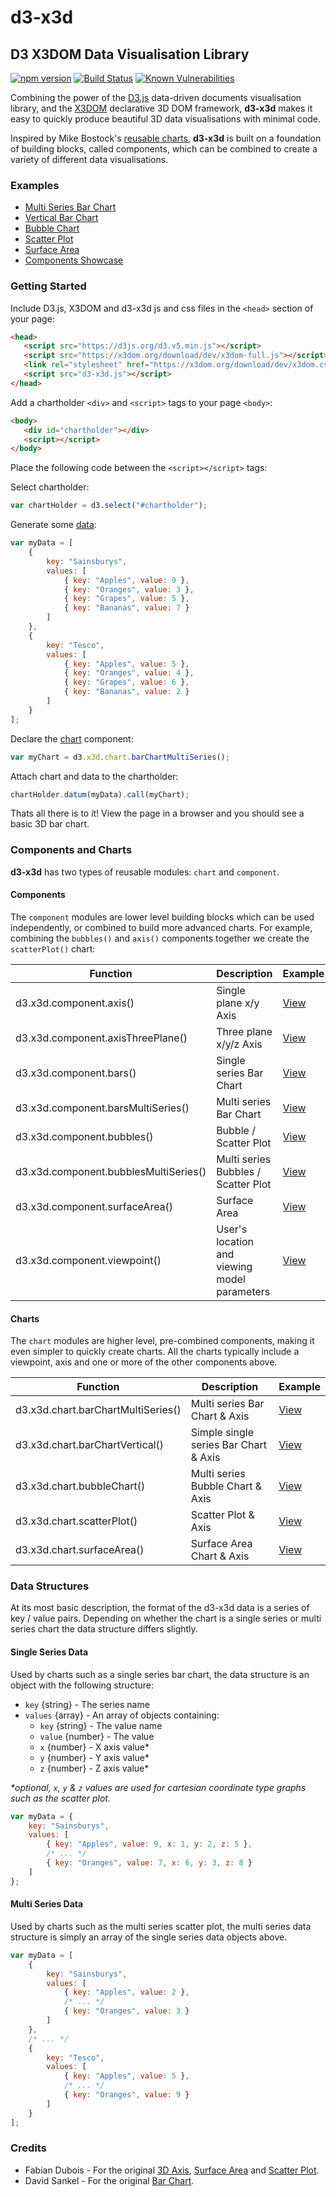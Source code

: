 # d3-x3d
## D3 X3DOM Data Visualisation Library

[![npm version](https://badge.fury.io/js/d3-x3d.svg)](https://badge.fury.io/js/d3-x3d)
[![Build Status](https://travis-ci.org/jamesleesaunders/d3-x3d.svg?branch=master)](https://travis-ci.org/jamesleesaunders/d3-x3d)
[![Known Vulnerabilities](https://snyk.io/test/github/jamesleesaunders/d3-x3d/badge.svg?targetFile=package.json)](https://snyk.io/test/github/jamesleesaunders/d3-x3d?targetFile=package.json)

Combining the power of the [D3.js](http://www.d3js.org/) data-driven documents visualisation library, and the [X3DOM](https://github.com/x3dom/x3dom) declarative 3D DOM framework, **d3-x3d** makes it easy to quickly produce beautiful 3D data visualisations with minimal code.

Inspired by Mike Bostock's [reusable charts](http://bost.ocks.org/mike/chart/), **d3-x3d** is built on a foundation of building blocks, called components, which can be combined to create a variety of different data visualisations.

### Examples

* [Multi Series Bar Chart](https://rawgit.com/jamesleesaunders/d3-x3d/master/examples/BarChartMultiSeries.html)
* [Vertical Bar Chart](https://rawgit.com/jamesleesaunders/d3-x3d/master/examples/BarChartVertical.html)
* [Bubble Chart](https://rawgit.com/jamesleesaunders/d3-x3d/master/examples/BubbleChart.html)
* [Scatter Plot](https://rawgit.com/jamesleesaunders/d3-x3d/master/examples/ScatterPlot.html)
* [Surface Area](https://rawgit.com/jamesleesaunders/d3-x3d/master/examples/SurfaceArea.html)
* [Components Showcase](https://rawgit.com/jamesleesaunders/d3-x3d/master/examples/Components.html)

### Getting Started

Include D3.js, X3DOM and d3-x3d js and css files in the `<head>` section of your page:

```html
<head>
   <script src="https://d3js.org/d3.v5.min.js"></script>   
   <script src="https://x3dom.org/download/dev/x3dom-full.js"></script>
   <link rel="stylesheet" href="https://x3dom.org/download/dev/x3dom.css" />
   <script src="d3-x3d.js"></script>
</head>
```

Add a chartholder `<div>` and `<script>` tags to your page `<body>`:

```html
<body>
   <div id="chartholder"></div>
   <script></script>
</body>
```

Place the following code between the `<script></script>` tags:

Select chartholder:

```javascript
var chartHolder = d3.select("#chartholder");
```

Generate some [data](#data-structure):

```javascript
var myData = [
	{
		key: "Sainsburys",
		values: [
			{ key: "Apples", value: 9 },
			{ key: "Oranges", value: 3 },
			{ key: "Grapes", value: 5 },
			{ key: "Bananas", value: 7 }
		]
	},
	{
		key: "Tesco",
		values: [
			{ key: "Apples", value: 5 },
			{ key: "Oranges", value: 4 },
			{ key: "Grapes", value: 6 },
			{ key: "Bananas", value: 2 }
		]
	}
];
```

Declare the [chart](#components-and-charts) component:

```javascript
var myChart = d3.x3d.chart.barChartMultiSeries();
```

Attach chart and data to the chartholder:

```javascript
chartHolder.datum(myData).call(myChart);
```

Thats all there is to it! View the page in a browser and you should see a basic 3D bar chart.

### Components and Charts

**d3-x3d** has two types of reusable modules: `chart` and `component`.

#### Components

The `component` modules are lower level building blocks which can be used independently, or combined to build more advanced charts. 
For example, combining the `bubbles()` and `axis()` components together we create the `scatterPlot()` chart:

| Function                              | Description                                  | Example     
| ------------------------------------- | -------------------------------------------- | ------- 
| d3.x3d.component.axis()               | Single plane x/y Axis                        | [View](https://rawgit.com/jamesleesaunders/d3-x3d/master/examples/Components.html)
| d3.x3d.component.axisThreePlane()     | Three plane x/y/z Axis                       | [View](https://rawgit.com/jamesleesaunders/d3-x3d/master/examples/Components.html)
| d3.x3d.component.bars()               | Single series Bar Chart                      | [View](https://rawgit.com/jamesleesaunders/d3-x3d/master/examples/Components.html)
| d3.x3d.component.barsMultiSeries()    | Multi series Bar Chart                       | [View](https://rawgit.com/jamesleesaunders/d3-x3d/master/examples/Components.html)
| d3.x3d.component.bubbles()            | Bubble / Scatter Plot                        | [View](https://rawgit.com/jamesleesaunders/d3-x3d/master/examples/Components.html)
| d3.x3d.component.bubblesMultiSeries() | Multi series Bubbles / Scatter Plot          | [View](https://rawgit.com/jamesleesaunders/d3-x3d/master/examples/Components.html)
| d3.x3d.component.surfaceArea()        | Surface Area                                 | [View](https://rawgit.com/jamesleesaunders/d3-x3d/master/examples/Components.html)
| d3.x3d.component.viewpoint()          | User's location and viewing model parameters | [View](https://rawgit.com/jamesleesaunders/d3-x3d/master/examples/Components.html)

#### Charts

The `chart` modules are higher level, pre-combined components, making it even simpler to quickly create charts. 
All the charts typically include a viewpoint, axis and one or more of the other components above.

| Function                              | Description                                  | Example 
| ------------------------------------- | -------------------------------------------- | ------- 
| d3.x3d.chart.barChartMultiSeries()    | Multi series Bar Chart & Axis                | [View](https://rawgit.com/jamesleesaunders/d3-x3d/master/examples/BarChartMultiSeries.html)
| d3.x3d.chart.barChartVertical()       | Simple single series Bar Chart & Axis        | [View](https://rawgit.com/jamesleesaunders/d3-x3d/master/examples/BarChartVertical.html)
| d3.x3d.chart.bubbleChart()            | Multi series Bubble Chart & Axis             | [View](https://rawgit.com/jamesleesaunders/d3-x3d/master/examples/BubbleChart.html)
| d3.x3d.chart.scatterPlot()            | Scatter Plot & Axis                          | [View](https://rawgit.com/jamesleesaunders/d3-x3d/master/examples/ScatterPlot.html)
| d3.x3d.chart.surfaceArea()            | Surface Area Chart & Axis                    | [View](https://rawgit.com/jamesleesaunders/d3-x3d/master/examples/SurfaceArea.html)

### Data Structures

At its most basic description, the format of the d3-x3d data is a series of key / value pairs. Depending on whether the chart is a single series or multi series chart the data structure differs slightly.

#### Single Series Data

Used by charts such as a single series bar chart, the data structure is an object with the following structure:
* `key` {string} - The series name
* `values` {array} - An array of objects containing:
  * `key` {string} - The value name
  * `value` {number} - The value
  * `x` {number} - X axis value\*
  * `y` {number} - Y axis value\*
  * `z` {number} - Z axis value\*
	
_\*optional, `x`, `y` & `z` values are used for cartesian coordinate type graphs such as the scatter plot._

```javascript
var myData = {
	key: "Sainsburys",
	values: [
		{ key: "Apples", value: 9, x: 1, y: 2, z: 5 },
		/* ... */
		{ key: "Oranges", value: 7, x: 6, y: 3, z: 8 }
	]
};
```

#### Multi Series Data

Used by charts such as the multi series scatter plot, the multi series data structure is simply an array of the single series data objects above.

```javascript
var myData = [
	{
		key: "Sainsburys",
		values: [
			{ key: "Apples", value: 2 },
			/* ... */
			{ key: "Oranges", value: 3 }
		]
	},
	/* ... */
	{
		key: "Tesco",
		values: [
			{ key: "Apples", value: 5 },
			/* ... */
			{ key: "Oranges", value: 9 }
		]
	}
];
```

### Credits

* Fabian Dubois - For the original [3D Axis](http://bl.ocks.org/fabid/61cbfe14de686cc25c47/), [Surface Area](https://github.com/fabid/d3-x3dom-shape) and [Scatter Plot](http://bl.ocks.org/fabid/acb5dc4961ffa741b52b).
* David Sankel - For the original [Bar Chart](http://bl.ocks.org/camio/5087116).
